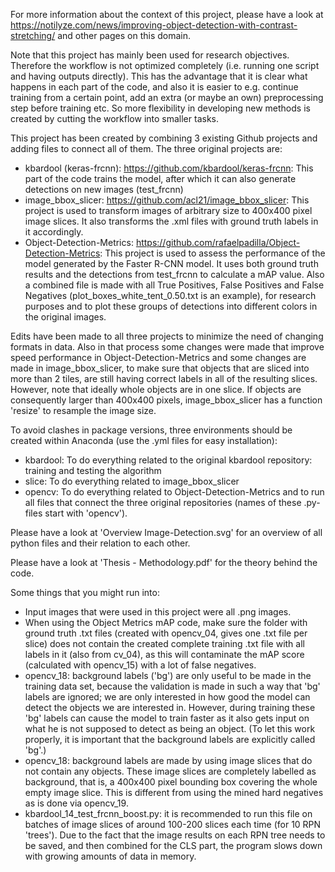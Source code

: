 For more information about the context of this project, please have a look at https://notilyze.com/news/improving-object-detection-with-contrast-stretching/ and other pages on this domain.

Note that this project has mainly been used for research objectives. Therefore the workflow is not optimized completely (i.e. running one script and having outputs directly). This has the advantage that it is clear what happens in each part of the code, and also it is easier to e.g. continue training from a certain point, add an extra (or maybe an own) preprocessing step before training etc. So more flexibility in developing new methods is created by cutting the workflow into smaller tasks.

This project has been created by combining 3 existing Github projects and adding files to connect all of them. The three original projects are:
- kbardool (keras-frcnn): https://github.com/kbardool/keras-frcnn: This part of the code trains the model, after which it can also generate detections on new images (test_frcnn)
- image_bbox_slicer: https://github.com/acl21/image_bbox_slicer: This project is used to transform images of arbitrary size to 400x400 pixel image slices. It also transforms the .xml files with ground truth labels in it accordingly.
- Object-Detection-Metrics: https://github.com/rafaelpadilla/Object-Detection-Metrics: This project is used to assess the performance of the model generated by the Faster R-CNN model. It uses both ground truth results and the detections from test_frcnn to calculate a mAP value. Also a combined file is made with all True Positives, False Positives and False Negatives (plot_boxes_white_tent_0.50.txt is an example), for research purposes and to plot these groups of detections into different colors in the original images.

Edits have been made to all three projects to minimize the need of changing formats in data. Also in that process some changes were made that improve speed performance in Object-Detection-Metrics and some changes are made in image_bbox_slicer, to make sure that objects that are sliced into more than 2 tiles, are still having correct labels in all of the resulting slices. However, note that ideally whole objects are in one slice. If objects are consequently larger than 400x400 pixels, image_bbox_slicer has a function 'resize' to resample the image size.

To avoid clashes in package versions, three environments should be created within Anaconda (use the .yml files for easy installation):
- kbardool: To do everything related to the original kbardool repository: training and testing the algorithm
- slice: To do everything related to image_bbox_slicer
- opencv: To do everything related to Object-Detection-Metrics and to run all files that connect the three original repositories (names of these .py-files start with 'opencv').

Please have a look at 'Overview Image-Detection.svg' for an overview of all python files and their relation to each other.

Please have a look at 'Thesis - Methodology.pdf' for the theory behind the code.

Some things that you might run into:
- Input images that were used in this project were all .png images. 
- When using the Object Metrics mAP code, make sure the folder with ground truth .txt files (created with opencv_04, gives one .txt file per slice) does not contain the created complete training .txt file with all labels in it (also from cv_04), as this will contaminate the mAP score (calculated with opencv_15) with a lot of false negatives.
- opencv_18: background labels ('bg') are only useful to be made in the training data set, because the validation is made in such a way that 'bg' labels are ignored; we are only interested in how good the model can detect the objects we are interested in. However, during training these 'bg' labels can cause the model to train faster as it also gets input on what he is not supposed to detect as being an object. (To let this work properly, it is important that the background labels are explicitly called 'bg'.)
- opencv_18: background labels are made by using image slices that do not contain any objects. These image slices are completely labelled as background, that is, a 400x400 pixel bounding box covering the whole empty image slice. This is different from using the mined hard negatives as is done via opencv_19.
- kbardool_14_test_frcnn_boost.py: it is recommended to run this file on batches of image slices of around 100-200 slices each time (for 10 RPN 'trees'). Due to the fact that the image results on each RPN tree needs to be saved, and then combined for the CLS part, the program slows down with growing amounts of data in memory.
